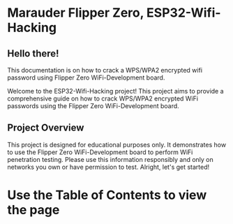 # Marauder Flipper Zero, ESP32-Wifi-Hacking

## Hello there!
This documentation is on how to crack a WPS/WPA2 encrypted wifi password using Flipper Zero WiFi-Development board.

Welcome to the ESP32-Wifi-Hacking project! This project aims to provide a comprehensive guide on how to crack WPS/WPA2 encrypted WiFi passwords using the Flipper Zero WiFi-Development board.

## Project Overview

This project is designed for educational purposes only. It demonstrates how to use the Flipper Zero WiFi-Development board to perform WiFi penetration testing. Please use this information responsibly and only on networks you own or have permission to test.
Alright, let's get started!

# Use the Table of Contents to view the page

